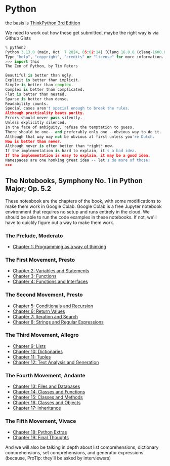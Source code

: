 # Python


the basis is [ThinkPython 3rd Edition](https://allendowney.github.io/ThinkPython/)

We need to work out how these get submitted, maybe the right way is via Github Gists

```python
% python3
Python 3.13.0 (main, Oct  7 2024, 05:02:14) [Clang 16.0.0 (clang-1600.0.26.3)] on darwin
Type "help", "copyright", "credits" or "license" for more information.
>>> import this
The Zen of Python, by Tim Peters

Beautiful is better than ugly.
Explicit is better than implicit.
Simple is better than complex.
Complex is better than complicated.
Flat is better than nested.
Sparse is better than dense.
Readability counts.
Special cases aren't special enough to break the rules.
Although practicality beats purity.
Errors should never pass silently.
Unless explicitly silenced.
In the face of ambiguity, refuse the temptation to guess.
There should be one-- and preferably only one --obvious way to do it.
Although that way may not be obvious at first unless you're Dutch.
Now is better than never.
Although never is often better than *right* now.
If the implementation is hard to explain, it's a bad idea.
If the implementation is easy to explain, it may be a good idea.
Namespaces are one honking great idea -- let's do more of those!
>>>
```

## The Notebooks, Symphony No. 1 in Python Major; Op. 5.2

These notesbook are the chapters of the book, with some modifications to make them work in Google Colab.
Google Colab is a free Jupyter notebook environment that requires no setup and runs entirely in the cloud.
We should be able to run the code examples in these notebooks. If not, we'll have to quickly figure out a way to make them work.

### The Prelude, Moderato

- [Chapter 1: Programming as a way of thinking](https://colab.research.google.com/github/AllenDowney/ThinkPython/blob/v3/chapters/chap01.ipynb)

### The First Movement, Presto

- [Chapter 2: Variables and Statements](https://colab.research.google.com/github/AllenDowney/ThinkPython/blob/v3/chapters/chap02.ipynb)
- [Chapter 3: Functions](https://colab.research.google.com/github/AllenDowney/ThinkPython/blob/v3/chapters/chap03.ipynb)
- [Chapter 4: Functions and Interfaces](https://colab.research.google.com/github/AllenDowney/ThinkPython/blob/v3/chapters/chap04.ipynb)

### The Second Movement, Presto

- [Chapter 5: Conditionals and Recursion](https://colab.research.google.com/github/AllenDowney/ThinkPython/blob/v3/chapters/chap05.ipynb)
- [Chapter 6: Return Values](https://colab.research.google.com/github/AllenDowney/ThinkPython/blob/v3/chapters/chap06.ipynb)
- [Chapter 7: Iteration and Search](https://colab.research.google.com/github/AllenDowney/ThinkPython/blob/v3/chapters/chap07.ipynb)
- [Chapter 8: Strings and Regular Expressions](https://colab.research.google.com/github/AllenDowney/ThinkPython/blob/v3/chapters/chap08.ipynb)

### The Third Movement, Allegro

- [Chapter 9: Lists](https://colab.research.google.com/github/AllenDowney/ThinkPython/blob/v3/chapters/chap09.ipynb)
- [Chapter 10: Dictionaries](https://colab.research.google.com/github/AllenDowney/ThinkPython/blob/v3/chapters/chap10.ipynb)
- [Chapter 11: Tuples](https://colab.research.google.com/github/AllenDowney/ThinkPython/blob/v3/chapters/chap11.ipynb)
- [Chapter 12: Text Analysis and Generation](https://colab.research.google.com/github/AllenDowney/ThinkPython/blob/v3/chapters/chap12.ipynb)

### The Fourth Movement, Andante

- [Chapter 13: Files and Databases](https://colab.research.google.com/github/AllenDowney/ThinkPython/blob/v3/chapters/chap13.ipynb)
- [Chapter 14: Classes and Functions](https://colab.research.google.com/github/AllenDowney/ThinkPython/blob/v3/chapters/chap14.ipynb)
- [Chapter 15: Classes and Methods](https://colab.research.google.com/github/AllenDowney/ThinkPython/blob/v3/chapters/chap15.ipynb)
- [Chapter 16: Classes and Objects](https://colab.research.google.com/github/AllenDowney/ThinkPython/blob/v3/chapters/chap16.ipynb)
- [Chapter 17: Inheritance](https://colab.research.google.com/github/AllenDowney/ThinkPython/blob/v3/chapters/chap17.ipynb)

### The Fifth Movement, Vivace

- [Chapter 18: Python Extras](https://colab.research.google.com/github/AllenDowney/ThinkPython/blob/v3/chapters/chap18.ipynb)
- [Chapter 19: Final Thoughts](https://colab.research.google.com/github/AllenDowney/ThinkPython/blob/v3/chapters/chap19.ipynb)

And we will also be talking in depth about list comprehensions, dictionary comprehensions, set comprehensions, and generator expressions.
(because, ProTip: they'll be asked by interviewers)
